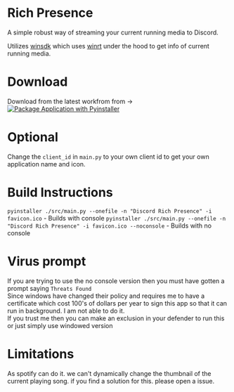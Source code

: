 # Rich Presence

A simple robust way of streaming your current running media to Discord.

Utilizes [winsdk](https://pypi.org/project/winsdk/) which uses [winrt](https://pypi.org/project/winrt/) under the hood to get info of current running media.

# Download
Download from the latest workfrom from ->
[![Package Application with Pyinstaller](https://github.com/SurajBhari/rich-presence/actions/workflows/main.yml/badge.svg)](https://github.com/SurajBhari/rich-presence/actions/workflows/main.yml)


# Optional
Change the `client_id` in `main.py` to your own client id to get your own application name and icon.

# Build Instructions
`pyinstaller ./src/main.py --onefile -n "Discord Rich Presence" -i favicon.ico` - Builds with console 
`pyinstaller ./src/main.py --onefile -n "Discord Rich Presence" -i favicon.ico --noconsole` - Builds with no console 

# Virus prompt
If you are trying to use the no console version then you must have gotten a prompt saying `Threats Found` </br>
Since windows have changed their policy and requires me to have a certificate which cost 100's of dollars per year to sign this app so that it can run in background. I am not able to do it.</br>
If you trust me then you can make an exclusion in your defender to run this or just simply use windowed version </br>

# Limitations 
As spotify can do it. we can't dynamically change the thumbnail of the current playing song. if you find a solution for this. please open a issue.
